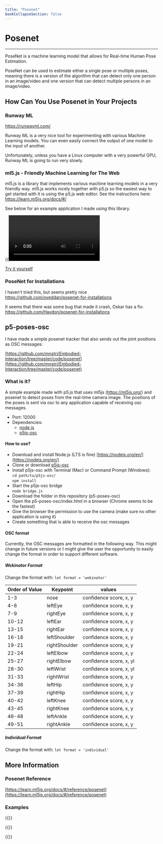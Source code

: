 ```yaml
---
title: "Posenet"
bookCollapseSection: false
---   
```


# Posenet

---

PoseNet is a machine learning model that allows for Real-time Human Pose Estimation.

PoseNet can be used to estimate either a single pose or multiple poses, meaning there is a version of the algorithm that can detect only one person in an image/video and one version that can detect multiple persons in an image/video.

## How Can You Use Posenet in Your Projects

### Runway ML

https://runwayml.com/

Runway ML is a very nice tool for experimenting with various Machine Learning models. You can even easily connect the output of one model to the input of another.

Unfortunately, unless you have a Linux computer with a very powerful GPU, Runway ML is going to run very slowly.

### ml5.js - Friendly Machine Learning for The Web

ml5.js is a library that implements various machine learning models in a very friendly way. ml5.js works nicely together with p5.js so the easiest way to get started with it is using the p5.js web editor. See the instructions here: https://learn.ml5js.org/docs/#/

See below for an example application I made using this library.

{{<video src="videos/posenet.mp4">}}

[Try it yourself](https://editor.p5js.org/mnstri/full/BDTV_V2IU)

### PoseNet for Installations

I haven't tried this, but seems pretty nice
https://github.com/oveddan/posenet-for-installations

It seems that there was some bug that made it crash, Oskar has a fix:
https://github.com/Havdon/posenet-for-installations

## p5-poses-osc

I have made a simple posenet tracker that also sends out the joint positions as OSC messages:

[https://github.com/mnstri/Embodied-Interaction/tree/master/code/posenet](https://github.com/mnstri/Embodied-Interaction/tree/master/code/posenet)

### What is it?

A simple example made with p5.js that uses ml5js (https://ml5js.org/) and posenet to detect poses from the real-time camera image. The positions of the poses is sent via osc to any application capable of receiving osc messages.

- Port: 12000
- Dependencies: 
    - [node.js](https://nodejs.org/en/)
    - [p5js-osc](https://github.com/genekogan/p5js-osc)

#### How to use?

- Download and install Node.js (LTS is fine) [https://nodejs.org/en/](https://nodejs.org/en/)
- Clone or download [p5js-osc](https://github.com/genekogan/p5js-osc)
- Install p5js-osc with Terminal (Mac) or Command Prompt (Windows):  
  `cd path/to/p5js-osc/`  
  `npm install`  
- Start the p5js-osc bridge  
  `node bridge.js`  
- Download the folder in this repository (p5-poses-osc)
- Open the p5-poses-osc/index.html in a browser (Chrome seems to be the fastest)
- Give the browser the permission to use the camera (make sure no other application is using it)
- Create something that is able to receive the osc messages

#### OSC format

Currently, the OSC messages are formatted in the following way. This might change in future versions or I might give the user the opportunity to easily change the format in order to support different software.

##### Wekinator Format

Change the format with:
`let format = 'wekinator'`

| Order of Value | Keypoint  | values |
| ------------- | ------------- | ------------- |
| 1-3 | nose  | confidence score, x, y |
| 4-6| leftEye  | confidence score, x, y  |
| 7-9 | rightEye  | confidence score, x, y  |
| 10-12 | leftEar  | confidence score, x, y  |
| 13-15 | rightEar  | confidence score, x, y  |
| 16-18 | leftShoulder  | confidence score, x, y  |
| 19-21 | rightShoulder  | confidence score, x, y  |
| 22-24 | leftElbow  | confidence score, x, y  |
| 25-27 | rightElbow  | confidence score, x, yl  |
| 28-30 | leftWrist  | confidence score, x, yl  |
| 31-33 | rightWrist  | confidence score, x, y  |
| 34-36 | leftHip  | confidence score, x, y  |
| 37-39 | rightHip  | confidence score, x, y  |
| 40-42 | leftKnee  | confidence score, x, y  |
| 43-45  | rightKnee  | confidence score, x, y  |
| 46-48 | leftAnkle  | confidence score, x, y  |
| 49-51 | rightAnkle  | confidence score, x, y  |

##### Individual Format

Change the format with:
`let format = 'individual'`

## More Information

### Posenet Reference
[https://learn.ml5js.org/docs/#/reference/posenet](https://learn.ml5js.org/docs/#/reference/posenet)

### Examples
{{<youtube OIo-DIOkNVg>}}

{{<youtube FYgYyq-xqAw>}}

{{<youtube lob74HqHYJ0>}}